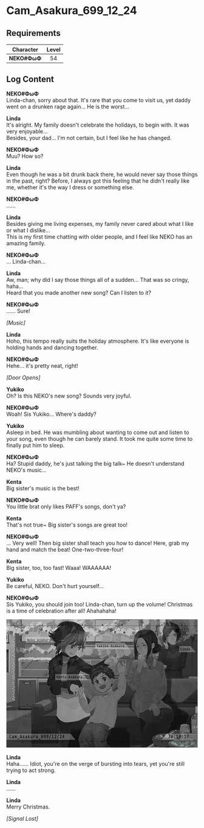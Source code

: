 # Cam_Asakura_699_12_24
## Requirements
| Character  |Level|
|------------|:---:|
|**NEKO#ΦωΦ**| 54  |

## Log Content
**NEKO#ΦωΦ**<br>
Linda\-chan, sorry about that. It's rare that you come to visit us, yet daddy went on a drunken rage again... He is the worst...

**Linda**<br>
It's alright. My family doesn't celebrate the holidays, to begin with. It was very enjoyable...<br>
Besides, your dad... I'm not certain, but I feel like he has changed.

**NEKO#ΦωΦ**<br>
Muu? How so?

**Linda**<br>
Even though he was a bit drunk back there, he would never say those things in the past, right? Before, I always got this feeling that he didn't really like me, whether it's the way I dress or something else.

**NEKO#ΦωΦ**<br>
......

**Linda**<br>
Besides giving me living expenses, my family never cared about what I like or what I dislike...<br>
This is my first time chatting with older people, and I feel like NEKO has an amazing family.

**NEKO#ΦωΦ**<br>
... Linda\-chan...

**Linda**<br>
Aw, man; why did I say those things all of a sudden... That was so cringy, haha...<br>
Heard that you made another new song? Can I listen to it?

**NEKO#ΦωΦ**<br>
...... Sure!

*\[Music\]*

**Linda**<br>
Hoho, this tempo really suits the holiday atmosphere. It's like everyone is holding hands and dancing together.

**NEKO#ΦωΦ**<br>
Hehe... it's pretty neat, right!

*\[Door Opens\]*

**Yukiko**<br>
Oh? Is this NEKO's new song? Sounds very joyful.

**NEKO#ΦωΦ**<br>
Woah! Sis Yukiko... Where's daddy?

**Yukiko**<br>
Asleep in bed. He was mumbling about wanting to come out and listen to your song, even though he can barely stand. It took me quite some time to finally put him to sleep.

**NEKO#ΦωΦ**<br>
Ha? Stupid daddy, he's just talking the big talk~ He doesn't understand NEKO's music...

**Kenta**<br>
Big sister's music is the best!

**NEKO#ΦωΦ**<br>
You little brat only likes PAFF's songs, don't ya?

**Kenta**<br>
That's not true~ Big sister's songs are great too!

**NEKO#ΦωΦ**<br>
... Very well! Then big sister shall teach you how to dance! Here, grab my hand and match the beat! One\-two\-three\-four!

**Kenta**<br>
Big sister, too, too fast! Waaa! WAAAAAA!

**Yukiko**<br>
Be careful, NEKO. Don't hurt yourself...

**NEKO#ΦωΦ**<br>
Sis Yukiko, you should join too! Linda\-chan, turn up the volume! Christmas is a time of celebration after all! Ahahahaha!

![nos1101.png](./attachments/nos1101.png)

**Linda**<br>
Haha...... Idiot, you're on the verge of bursting into tears, yet you're still trying to act strong.

**Linda**<br>
......

**Linda**<br>
Merry Christmas.

*[Signal Lost]*
